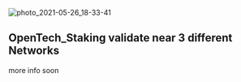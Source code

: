 ![photo_2021-05-26_18-33-41](https://user-images.githubusercontent.com/38581319/121066660-69f64300-c7ca-11eb-8356-749ed2c9100c.jpg)

## OpenTech_Staking validate near 3 different Networks

more info soon
